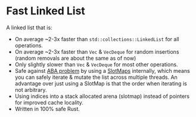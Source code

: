 # Fast Linked List

A linked list that is:
- On average ~2-3x faster than `std::collections::LinkedList` for all operations.
- On average ~2-3x faster than `Vec` & `VecDeque` for random insertions (random removals are about the same as of now)
- Only slightly slower than `Vec` & `VecDeque` for most other operations.
- Safe against [ABA problem] by using a [SlotMaps] internally, which means you can safely iterate & mutate the list across multiple threads. An advantage over just using a SlotMap is that the order when iterating is not arbitrary.
- Using indices into a stack allocated arena (slotmap) instead of pointers for improved cache locality.
- Written in 100% safe Rust.

[ABA problem]: https://en.wikipedia.org/wiki/ABA_problem
[SlotMaps]: (https://docs.rs/slotmap/latest/slotmap/index.html)
